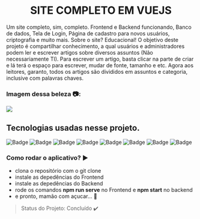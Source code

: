 <h1 align="center"> SITE COMPLETO EM VUEJS </h1>
 
 Um site completo, sim, completo. Frontend e Backend funcionando, Banco de dados, Tela de Login, Página de cadastro para novos usuários, criptografia e muito mais. Sobre o site? Educacional! O objetivo deste projeto é compartilhar conhecimento, a qual usuários e administradores podem ler e escrever artigos sobre diversos assuntos (Não necessariamente TI). Para escrever um artigo, basta clicar na parte de criar e lá terá o espaço para escrever, mudar de fonte, tamanho e etc. Agora aos leitores, garanto, todos os artigos são divididos em assuntos e categoria, inclusive com palavras chaves.


 
 ### Imagem dessa beleza :camera::
 
 <img src="https://github.com/Franklyn-Sancho/Site_Completo_VueJs/blob/master/img0.png">

  
## Tecnologias usadas nesse projeto. 

![Badge](https://img.shields.io/static/v1?label=Javascript&message=Language&color=yellow&style=for-the-badge&logo=JAVASCRIPT)
![Badge](https://img.shields.io/static/v1?label=node.js&message=dev&color=Green&style=for-the-badge&logo=Node.js)
![Badge](https://img.shields.io/static/v1?label=vue&message=framework&color=green&style=for-the-badge&logo=Vue.js)
![Badge](https://img.shields.io/static/v1?label=postgreSQL&message=database&color=grey&style=for-the-badge&logo=POSTGRESQL)
![Badge](https://img.shields.io/static/v1?label=axios&message=framework&color=purple&style=for-the-badge&logo=axios)
![Badge](https://img.shields.io/static/v1?label=bootstrap&message=framework&color=blue&style=for-the-badge&logo=BOOTSTRAP)
![Badge](https://img.shields.io/static/v1?label=mongodb&message=database&color=green&style=for-the-badge&logo=MONGODB)
![Badge](https://img.shields.io/static/v1?label=express&message=framework&color=grey&style=for-the-badge&logo=EXPRESS)


### Como rodar o aplicativo? :arrow_forward:
* clona o repositório com o git clone
* instale as depedências do Frontend 
* instale as depedências do Backend
* rode os comandos **npm run serve** no Frontend e **npm start** no backend
* e pronto, mamão com açucar... :dancers:

> Status do Projeto: Concluído :heavy_check_mark:
